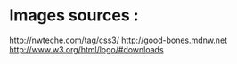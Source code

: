 Images sources :
====================================
http://nwteche.com/tag/css3/
http://good-bones.mdnw.net
http://www.w3.org/html/logo/#downloads